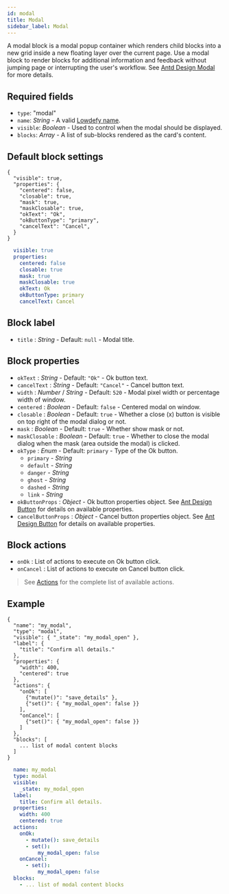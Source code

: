 ```yaml
---
id: modal
title: Modal
sidebar_label: Modal
---
```


A modal block is a modal popup container which renders child blocks into a new grid inside a new floating layer over the current page. Use a modal block to render blocks for additional information and feedback without jumping page or interrupting the user's workflow. See [Antd Design Modal](https://ant.design/components/modal/) for more details.

## Required fields

- `type`: "modal"
- `name`: _String_ - A valid [Lowdefy name](concepts/lowdefy-file.md#names-and-ids).
- `visible`: _Boolean_ - Used to control when the modal should be displayed.
- `blocks`: _Array_ - A list of sub-blocks rendered as the card's content.

## Default block settings

<!--DOCUSAURUS_CODE_TABS-->
<!--JSON-->
```json5
{
  "visible": true,
  "properties": {
    "centered": false,
    "closable": true,
    "mask": true,
    "maskClosable": true,
    "okText": "Ok",
    "okButtonType": "primary",
    "cancelText": "Cancel",
  }
}
```
<!--YAML-->
```yaml
  visible: true
  properties:
    centered: false
    closable: true
    mask: true
    maskClosable: true
    okText: Ok
    okButtonType: primary
    cancelText: Cancel
```
<!--END_DOCUSAURUS_CODE_TABS-->

## Block label

- `title` : _String_ - Default: `null` - Modal title.

## Block properties

- `okText` : _String_ - Default: `"Ok"` - Ok button text.
- `cancelText` : _String_ - Default: `"Cancel"` - Cancel button text.
- `width` : _Number_ / _String_ - Default: `520` - Modal pixel width or percentage width of window.
- `centered` : _Boolean_ - Default: `false` - Centered modal on window.
- `closable` : _Boolean_ - Default: `true` - Whether a close (x) button is visible on top right of the modal dialog or not.
- `mask` : _Boolean_ - Default: `true` - Whether show mask or not.
- `maskClosable` : _Boolean_ - Default: `true` - Whether to close the modal dialog when the mask (area outside the modal) is clicked.
- `okType` : _Enum_ - Default: `primary` - Type of the Ok button.
  - `primary` - _String_
  - `default` - _String_
  - `danger` - _String_
  - `ghost` - _String_
  - `dashed` - _String_
  - `link` - _String_
- `okButtonProps` : _Object_ - Ok button properties object. See [Ant Design Button](https://ant.design/components/button/) for details on available properties.
- `cancelButtonProps` : _Object_ - Cancel button properties object. See [Ant Design Button](https://ant.design/components/button/) for details on available properties.

## Block actions

- `onOk` : List of actions to execute on Ok button click.
- `onCancel` : List of actions to execute on Cancel button click.

> See [Actions](./actions/actions.md) for the complete list of available actions.

## Example

<!--DOCUSAURUS_CODE_TABS-->
<!--JSON-->
```json5
{
  "name": "my_modal",
  "type": "modal",
  "visible": { "_state": "my_modal_open" },
  "label": {
    "title": "Confirm all details."
  },
  "properties": {
    "width": 400,
    "centered": true
  },
  "actions": {
    "onOk": [
      {"mutate()": "save_details" },
      {"set()": { "my_modal_open": false }}
    ],
    "onCancel": [
      {"set()": { "my_modal_open": false }}
    ]
  },
  "blocks": [
    ... list of modal content blocks
  ]
}
```
<!--YAML-->
```yaml
  name: my_modal
  type: modal
  visible:
    _state: my_modal_open
  label:
    title: Confirm all details.
  properties:
    width: 400
    centered: true
  actions:
    onOk:
      - mutate(): save_details
      - set():
          my_modal_open: false
    onCancel:
      - set():
          my_modal_open: false
  blocks:
    - ... list of modal content blocks
```
<!--END_DOCUSAURUS_CODE_TABS-->